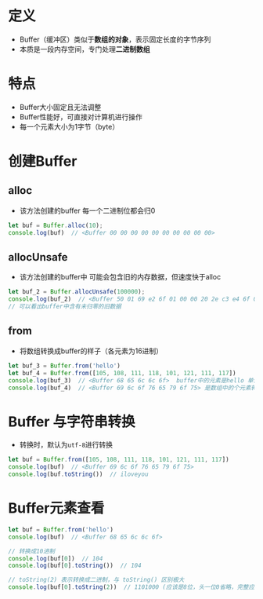 # 定义
* Buffer（缓冲区）类似于**数组的对象**，表示固定长度的字节序列
* 本质是一段内存空间，专门处理**二进制数组**

# 特点
* Buffer大小固定且无法调整
* Buffer性能好，可直接对计算机进行操作
* 每一个元素大小为1字节（byte）
  
# 创建Buffer
## alloc
* 该方法创建的buffer 每一个二进制位都会归0
```js
let buf = Buffer.alloc(10);
console.log(buf)  // <Buffer 00 00 00 00 00 00 00 00 00 00>
```


## allocUnsafe 
* 该方法创建的buffer中 可能会包含旧的内存数据，但速度快于alloc
```js
let buf_2 = Buffer.allocUnsafe(100000);
console.log(buf_2)  // <Buffer 50 01 69 e2 6f 01 00 00 20 2e c3 e4 6f 01 00 00 00 80 00 00 00 00 00 00 80 d9 c2 e4 6f 01 00 00 03 00 00 00 00 00 00 00 50 db c2 e4 6f 01 00 00 03 00 ... 99950 more bytes>
// 可以看出buffer中含有未归零的旧数据
```


## from 
* 将数组转换成buffer的样子（各元素为16进制）
```js
let buf_3 = Buffer.from('hello')
let buf_4 = Buffer.from([105, 108, 111, 118, 101, 121, 111, 117])
console.log(buf_3)  // <Buffer 68 65 6c 6c 6f>  buffer中的元素是hello 单词转换成ASCII码16进制的数值
console.log(buf_4)  // <Buffer 69 6c 6f 76 65 79 6f 75> 是数组中的个元素转换成16进制的值
```

# Buffer 与字符串转换
* 转换时，默认为`utf-8`进行转换
```js
let buf = Buffer.from([105, 108, 111, 118, 101, 121, 111, 117])
console.log(buf)  // <Buffer 69 6c 6f 76 65 79 6f 75>
console.log(buf.toString())  // iloveyou
```

# Buffer元素查看
```js
let buf = Buffer.from('hello')
console.log(buf)  // <Buffer 68 65 6c 6c 6f>

// 转换成10进制
console.log(buf[0])  // 104
console.log(buf[0].toString())  // 104

// toString(2) 表示转换成二进制，与 toString() 区别极大
console.log(buf[0].toString(2))  // 1101000 (应该是8位，头一位0省略，完整应为01101000)
```
